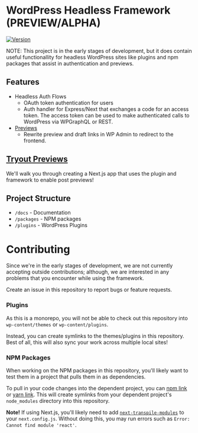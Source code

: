 # WordPress Headless Framework (PREVIEW/ALPHA)

[![Version](https://img.shields.io/npm/v/@wpengine/headless.svg)](https://npmjs.org/package/@wpengine/headless)

NOTE: This project is in the early stages of development, but it does contain useful functionallity for headless WordPress sites like plugins and npm packages that assist in authentication and previews.

## Features

-   Headless Auth Flows
    -   OAuth token authentication for users
    -   Auth handler for Express/Next that exchanges a code for an access token. The access token can be used to make authenticated calls to WordPress via WPGraphQL or REST.
-   [Previews](./docs/previews/README.md)
    -   Rewrite preview and draft links in WP Admin to redirect to the frontend.

## [Tryout Previews](./docs/previews/README.md)
We'll walk you through creating a Next.js app that uses the plugin and framework to enable post previews!

## Project Structure

-   `/docs` - Documentation
-   `/packages` - NPM packages
-   `/plugins` - WordPress Plugins

# Contributing

Since we're in the early stages of development, we are not currently accepting outside contributions; although, we are interested in any problems that you encounter while using the framework.

Create an issue in this repository to report bugs or feature requests.

### Plugins

As this is a monorepo, you will not be able to check out this repository into `wp-content/themes` or `wp-content/plugins`.

Instead, you can create symlinks to the themes/plugins in this repository. Best of all, this will also sync your work
across multiple local sites!

### NPM Packages

When working on the NPM packages in this repository, you'll likely want to test them in a project that pulls them in
as dependencies.

To pull in your code changes into the dependent project, you can [npm link](https://docs.npmjs.com/cli/v6/commands/npm-link)
or [yarn link](https://classic.yarnpkg.com/en/docs/cli/link/). This will create symlinks from your dependent project's
`node_modules` directory into this repository.

**Note!** If using Next.js, you'll likely need to add [`next-transpile-modules`](https://www.npmjs.com/package/next-transpile-modules)
to your `next.config.js`. Without doing this, you may run errors such as `Error: Cannot find module 'react'`.
